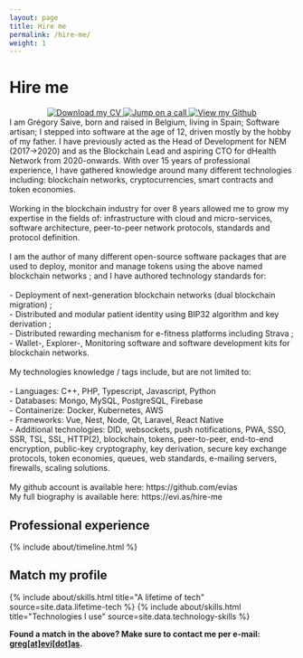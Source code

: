 ```yaml
---
layout: page
title: Hire me
permalink: /hire-me/
weight: 1
---
```


# **Hire me**

<div style="text-align: center;">
  <a href='https://files.evias.be/CV.pdf' target="_blank">
    <img alt='Download my CV' src='https://img.shields.io/badge/Download_my CV-100000?style=for-the-badge&logo=Download my CV&logoColor=white&labelColor=0786E1&color=0786E1'/>
  </a>
  <a href='https://calendly.com/ubcdigital/hire-me' target="_blank">
    <img alt='Jump on a call' src='https://img.shields.io/badge/Jump_on a call-100000?style=for-the-badge&logo=Jump on a call&logoColor=white&labelColor=00C781&color=00C781'/>
  </a>
  <a href='https://github.com/evias' target="_blank">
    <img alt='View my Github' src='https://img.shields.io/badge/View_my Github-100000?style=for-the-badge&logo=View my Github&logoColor=white&labelColor=F1C40F&color=F1C40F'/>
  </a>
</div>

<div class="row">
I am Grégory Saive, born and raised in Belgium, living in Spain; Software artisan;
I stepped into software at the age of 12, driven mostly by the hobby of my father.
I have previously acted as the Head of Development for NEM (2017->2020) and as the
Blockchain Lead and aspiring CTO for dHealth Network from 2020-onwards. With over
15 years of professional experience, I have gathered knowledge around many different
technologies including: blockchain networks, cryptocurrencies, smart contracts and
token economies.
<br /><br />
Working in the blockchain industry for over 8 years allowed me to grow my expertise
in the fields of: infrastructure with cloud and micro-services, software architecture,
peer-to-peer network protocols, standards and protocol definition.
<br /><br />
I am the author of many different open-source software packages that are used to
deploy, monitor and manage tokens using the above named blockchain networks ;
and I have authored technology standards for:
<br /><br />
- Deployment of next-generation blockchain networks (dual blockchain migration) ;<br />
- Distributed and modular patient identity using BIP32 algorithm and key derivation ;<br />
- Distributed rewarding mechanism for e-fitness platforms including Strava ;<br />
- Wallet-, Explorer-, Monitoring software and software development kits for blockchain networks.
<br /><br />
My technologies knowledge / tags include, but are not limited to:
<br /><br />
- Languages: C++, PHP, Typescript, Javascript, Python<br />
- Databases: Mongo, MySQL, PostgreSQL, Firebase<br />
- Containerize: Docker, Kubernetes, AWS<br />
- Frameworks: Vue, Nest, Node, Qt, Laravel, React Native<br />
- Additional technologies: DID, websockets, push notifications, PWA, SSO, SSR, TSL,
SSL, HTTP(2), blockchain, tokens, peer-to-peer, end-to-end encryption, public-key
cryptography, key derivation, secure key exchange protocols, token economies, queues,
web standards, e-mailing servers, firewalls, scaling solutions.
<br /><br />
My github account is available here: https://github.com/evias<br />
My full biography is available here: https://evi.as/hire-me
</div>

<h2>Professional experience</h2>
<div class="row">
{% include about/timeline.html %}
</div>

<h2>Match my profile</h2>
<div class="row">
{% include about/skills.html title="A lifetime of tech" source=site.data.lifetime-tech %}
{% include about/skills.html title="Technologies I use" source=site.data.technology-skills %}

<b>Found a match in the above? Make sure to contact me per e-mail: <u>greg[at]evi[dot]as</u>.</b>
</div>
